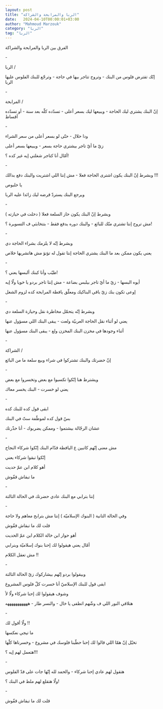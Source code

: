 ```yaml
---
layout: post
title: "الربا والمرابحة والشراكة"
date:   2024-04-10T00:00:01+03:00
author: "Mahmoud Marzouk"
category: "الربا"
tag: "الربا"
---
```



الفرق بين الربا والمرابحة والشراكة

\-

الربا /

إنّك تقترض فلوس من البنك - وتروح تتاجر بيها في حاجة -
وترجّع للبنك الفلوس عليها الربا

\-

المرابحة /

إنّ البنك يشتري ليك الحاجة - ويبيعها ليك بسعر أعلى -
تسدّده كلّه بعد سنة - أو تسدّده أقساط

\-

ودا حلال - حتّى لو بسعر أعلى من سعر الشراء

زيّ ما أيّ تاجر بيشتري حاجة بسعر - ويبيعها بسعر
أعلى

أمّال أنا كتاجر شغلتي إيه غير كده ؟!

\-

وبشرط إنّ البنك يكون اشترى الحاجة فعلا - مش إنتا اللي
اشتريت والبنك دفع بدالك !!!

يا خلبوص

ويرجع البنك يستردّ قرضه ليك زائدا عليه الربا

\-

وبشرط إنّ البنك يكون حاز السلعة فعلا ( دخلت في
حيازته )

مش تروح إنتا تشتري منّك للبائع - والبنك دوره يدفع فقط -
بتتخابثي ف التسويرة ؟!

\-

وبشرط إنّه لا يلزمك بشراء الحاجة دي

يعني يكون ممكن بعد ما البنك يشتري الحاجة إنتا تقول له
تؤتؤ مش هاتشريها خلاص

\-

طيّب وأنا كبنك ألبسها يعني ؟!

أيوه البسها - زيّ ما أيّ تاجر بيلبس بضاعة - مش إنتا تاجر
بردو يا خويا ولّا إيه

إوعى تكون بنك زيّ باقي البناكيك ومعلّق يافطة المرابحة كده
لزوم الشغل

\-

وبشرط إنّه يتحمّل مخاطرة نقل وحيازة السلعة دي

يعني لو أثناء نقل الحاجة العربيّة ولعت - يبقى البنك اللي
مسؤول عنها

أثناء وجودها في مخزن البنك المخزن ولع - يبقى البنك مسؤول
عنها

\-

الشراكة /

إنّ حضرتك والبنك تشتركوا في شراء وبيع سلعة ما من
البائع

\-

ويشترط هنا إنّكوا تكسبوا مع بعض وتخسروا مع بعض

يعني لو خسرت - البنك يخسر معاك

\-

ابقى قول كده للبنك كده

بسّ قول كده لموظّفة ستّ في البنك

عشان الرجّالة بيشتموا - وممكن يضربوك - أنا حذّرتك

\-

مش معنى إنّهم كاتبين ع اليافطة قدّام البنك إنّكوا شركاء
النجاح

إنّكوا تبقوا شركاء يعني

أهو كلام ابن عمّ حديت

ما تبقاش قفّوش

\-

إنتا بترابي مع البنك عادي حضرتك في الحالة التالتة

\-

وفي الحالة التانية ( البنوك الإسلاميّة ) إنتا مش بترابح
معاهم ولا حاجة

قلت لك ما تبقاش قفّوش

أهو حوار ابن خالة الكلام ابن عمّ الحديت

أمّال يعني هيقولوا لك إحنا بنوك إسلاميّة وبنرابي

مش تعقل الكلام !!

\-

وبيقولوا بردو إنّهم بيشاركوك زيّ الحالة التالتة

ابقى قول للبنك الإسلاميّ أنا خسرت كلّ فلوس المشروع

وشوف هيقولوا لك إحنا شركاء ولّا لأ

هتلاقي النور اللي ف وشّهم اتطفى يا خال - والنسر طار -
هههههههههههه

\-

ولّا أقول لك !!

ما تيجي نعكسها

تخيّل إنّ همّا اللي قالوا لك إحنا حطّينا فلوسك في مشروع -
وخسرناها كلّها

هتعمل لهم إيه ؟!!!

\-

هتقول لهم عادي إحنا شركاء - والحمد لله إنّها جات على قدّ
الفلوس

ولّا هتقلع لهم ملط في البنك ؟!

\-

قلت لك ما تبقاش قفّوش
